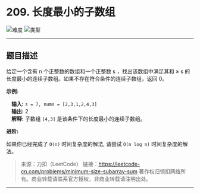 # 209. 长度最小的子数组

![难度](https://img.shields.io/badge/难度-中等-f0ad4e.svg?logo=leetcode&style=flat)  ![类型](https://img.shields.io/badge/类型-滑动窗口-violet.svg?style=flat)

---

## 题目描述

给定一个含有 n 个正整数的数组和一个正整数 s ，找出该数组中满足其和 ≥ s 的长度最小的连续子数组。如果不存在符合条件的连续子数组，返回 0。

**示例:**

&emsp;**输入:** `s = 7, nums = [2,3,1,2,4,3]`  
&emsp;**输出:** 2  
&emsp;**解释:** 子数组 `[4,3]` 是该条件下的长度最小的连续子数组。

**进阶:**

如果你已经完成了 `O(n)` 时间复杂度的解法, 请尝试 `O(n log n)` 时间复杂度的解法。

> 来源：力扣（LeetCode）
> 链接：https://leetcode-cn.com/problems/minimum-size-subarray-sum
> 著作权归领扣网络所有。商业转载请联系官方授权，非商业转载请注明出处。

---
